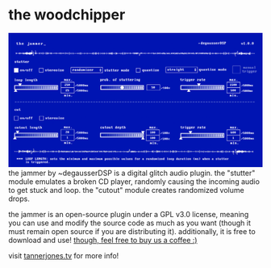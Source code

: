 # the woodchipper
<img src="documents/jammer_ui.png">
the jammer by ~degausserDSP is a digital glitch audio plugin. the "stutter" module emulates a broken CD player, randomly causing the incoming audio to get stuck and loop. the "cutout" module creates randomized volume drops. 

the jammer is an open-source plugin under a GPL v3.0 license, meaning you can use and modify the source code as much as you want (though it must remain open source if you are distributing it). additionally, it is free to download and use! [though, feel free to buy us a coffee :)](https://www.buymeacoffee.com/degausserDSP)

visit [tannerjones.tv](https://www.tannerjones.tv) for more info!
